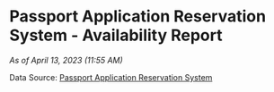 # Passport Application Reservation System - Availability Report

*As of April 13, 2023 (11:55 AM)*

Data Source: [Passport Application Reservation System](https://eservices.immigration.gov.lk:8443/appointment/pages/reservationApplication.xhtml)